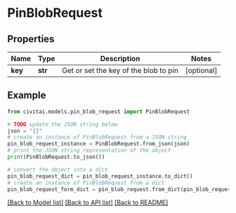 # PinBlobRequest


## Properties

Name | Type | Description | Notes
------------ | ------------- | ------------- | -------------
**key** | **str** | Get or set the key of the blob to pin | [optional] 

## Example

```python
from civitai.models.pin_blob_request import PinBlobRequest

# TODO update the JSON string below
json = "{}"
# create an instance of PinBlobRequest from a JSON string
pin_blob_request_instance = PinBlobRequest.from_json(json)
# print the JSON string representation of the object
print(PinBlobRequest.to_json())

# convert the object into a dict
pin_blob_request_dict = pin_blob_request_instance.to_dict()
# create an instance of PinBlobRequest from a dict
pin_blob_request_form_dict = pin_blob_request.from_dict(pin_blob_request_dict)
```
[[Back to Model list]](../README.md#documentation-for-models) [[Back to API list]](../README.md#documentation-for-api-endpoints) [[Back to README]](../README.md)



